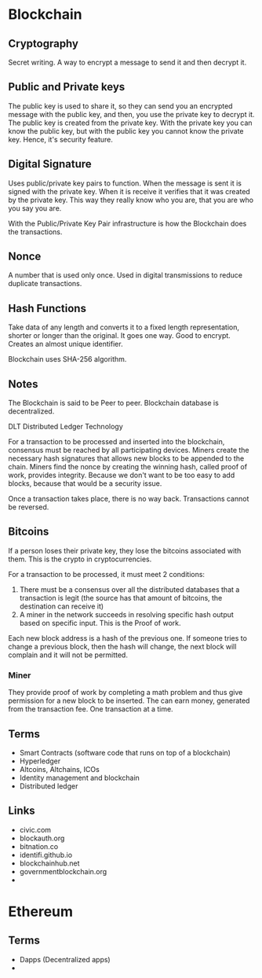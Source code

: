 # Blockchain

## Cryptography

Secret writing. A way to encrypt a message to send it and then decrypt it.

## Public and Private keys

The public key is used to share it, so they can send you an encrypted message with the public key, and then, you use the private key to decrypt it.
The public key is created from the private key. With the private key you can know the public key, but with the public key you cannot know the private key. Hence, it's security feature.

## Digital Signature

Uses public/private key pairs to function.
When the message is sent it is signed with the private key. When it is receive it verifies that it was created by the private key.
This way they really know who you are, that you are who you say you are.

With the Public/Private Key Pair infrastructure is how the Blockchain does the transactions.

## Nonce

A number that is used only once. Used in digital transmissions to reduce duplicate transactions.

## Hash Functions

Take data of any length and converts it to a fixed length representation, shorter or longer than the original.
It goes one way.
Good to encrypt.
Creates an almost unique identifier.

Blockchain uses SHA-256 algorithm.

## Notes

The Blockchain is said to be Peer to peer.
Blockchain database is decentralized.

DLT Distributed Ledger Technology

For a transaction to be processed and inserted into the blockchain, consensus must be reached by all participating devices.
Miners create the necessary hash signatures that allows new blocks to be appended to the chain.
Miners find the nonce by creating the winning hash, called proof of work, provides integrity. Because we don't want to be too easy to add blocks, because that would be a security issue.

Once a transaction takes place, there is no way back. Transactions cannot be reversed.

## Bitcoins

If a person loses their private key, they lose the bitcoins associated with them. This is the crypto in cryptocurrencies.

For a transaction to be processed, it must meet 2 conditions:

1. There must be a consensus over all the distributed databases that a transaction is legit (the source has that amount of bitcoins, the destination can receive it)
2. A miner in the network succeeds in resolving specific hash output based on specific input. This is the Proof of work.

Each new block address is a hash of the previous one. If someone tries to change a previous block, then the hash will change, the next block will complain and it will not be permitted.

### Miner

They provide proof of work by completing a math problem and thus give permission for a new block to be inserted.
The can earn money, generated from the transaction fee.
One transaction at a time.

## Terms

- Smart Contracts (software code that runs on top of a blockchain)
- Hyperledger
- Altcoins, Altchains, ICOs
- Identity management and blockchain
- Distributed ledger

## Links

- civic.com
- blockauth.org
- bitnation.co
- identifi.github.io
- blockchainhub.net
- governmentblockchain.org
-

# Ethereum

## Terms

- Dapps (Decentralized apps)
-
